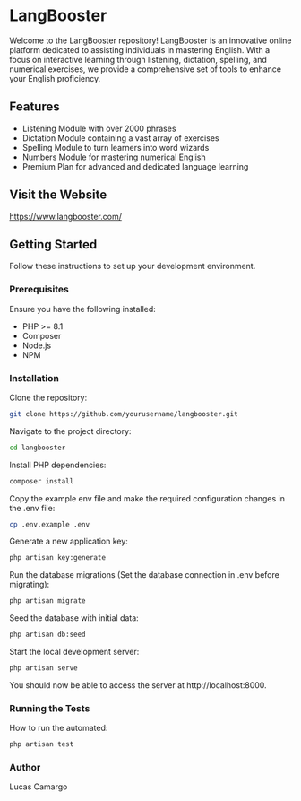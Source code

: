 # LangBooster

Welcome to the LangBooster repository! LangBooster is an innovative online platform dedicated to assisting individuals in mastering English. With a focus on interactive learning through listening, dictation, spelling, and numerical exercises, we provide a comprehensive set of tools to enhance your English proficiency.

## Features

- Listening Module with over 2000 phrases
- Dictation Module containing a vast array of exercises
- Spelling Module to turn learners into word wizards
- Numbers Module for mastering numerical English
- Premium Plan for advanced and dedicated language learning


## Visit the Website
https://www.langbooster.com/

## Getting Started

Follow these instructions to set up your development environment.

### Prerequisites

Ensure you have the following installed:

- PHP >= 8.1
- Composer
- Node.js
- NPM

### Installation

Clone the repository:

```bash
git clone https://github.com/yourusername/langbooster.git
```

Navigate to the project directory:
```bash
cd langbooster
```

Install PHP dependencies:
```bash
composer install
```

Copy the example env file and make the required configuration changes in the .env file:
```bash
cp .env.example .env
```

Generate a new application key:
```bash
php artisan key:generate
```

Run the database migrations (Set the database connection in .env before migrating):
```bash
php artisan migrate
```

Seed the database with initial data:
```bash
php artisan db:seed
```

Start the local development server:
```bash
php artisan serve
```

You should now be able to access the server at http://localhost:8000.

### Running the Tests

How to run the automated:
```bash
php artisan test
```

### Author
Lucas Camargo


